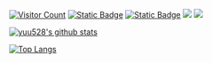[![Visitor Count](https://komarev.com/ghpvc/?username=yuu528&style=for-the-badge&color=orange)](https://github.com/yuu528)
[![Static Badge](https://img.shields.io/badge/Twitter-%40you_yuu528-%231DA1F2?style=for-the-badge&logo=twitter)](https://twitter.com/you_yuu528)
[![Static Badge](https://img.shields.io/badge/Discord-yu28-%237289da?style=for-the-badge&logo=discord)](https://discord.com/users/322986455951605771)
[![](https://img.shields.io/badge/PGP-EEBF7433021F827C-blue?style=for-the-badge)](https://raw.githubusercontent.com/yuu528/yuu528/main/public-key.pem)
[![](https://img.shields.io/website?url=https%3A%2F%2Fyuu-g.net&style=for-the-badge&label=yuu-g.net)](https://yuu-g.net)

[![yuu528's github stats](https://github-readme-stats.vercel.app/api?username=yuu528&show_icons=true&theme=nightowl)](https://github.com/yuu528)

[![Top Langs](https://github-readme-stats.vercel.app/api/top-langs/?username=yuu528&theme=nightowl&layout=donut)](https://github.com/yuu528)
